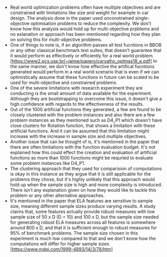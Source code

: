 - Real world optimization problems often have multiple objectives and are constrained with limitations like size and weight for example in car design. The analysis done in the paper used unconstrained single-objective optimisation problems to reduce the complexity. We don't know how this analysis would hold up for multi-objective prpblems and no exlanation or approach has been mentioned regarding how they plan on solving this for multi-objective problems.
- One of things to note is, if an algorithm passes all test fucntions in BBOB or any other classical benchmark test suites, that doesn't guarantee that it would perform as effectively or efficiently for a real world problem.[https://www2.pcs.usp.br/~jaime/papers/carvalho_optmas18_e.pdf] In the same manner, we don't know how effective the artifical fucntions generated would perform in a real world scenario that is even if we can optimistically assume that these functions in future can be scaled to be used for multi-objective and constrained problems.
- One of the severe limitations with research experiment they are conducting is the small amount of data available for the experiment. Although they are bootstrapping to overcome this issue, it doesn't give a high confidence with regards to the effectiveness of the results.
- Out of the 1000 artificial functions they generated, a few are found to be closely clustered with the problem instances and also there are a few problem instances as they mentioned such as D4_P1 which doesn't have close clusters for Rotation function, that shows a limitation with these artificial functions. And it can be assumed that this limitation might increase with the increase in sample size and multiple objectives.
- Another issue that can be thought of is, it's mentioned in the paper that there are often limitations with the function evaluation budget. It's not explained how this could effect the creation and evaluation of artificial functions as more than 1000 functions might be requried to evaluate some problem instances like D4_P1.
- The clustering approach that they used for comparision of computations is okay in this instance as they argue that it is still applicable for the problems they chose, but it's highly unlikely that this approach would hold up when the sample size is high and more complexity is introduced. There isn't any explanation given on how they would like to tackle this problem or any other alternative approaches.
- It's mentioned in the paper that ELA features are sensitive to sample size, meaning different sample sizes produce varying results. A study claims that, some features actually provide robust measures with low sample size of 50 x D (D = 10) and 100 x D, but the sample size needed for generating robust ELA measures across all features is somewhere around 800 x D, and that it is sufficient enough to robust measures for 95% of benchmark problems. The sample size chosen in this experiment is much low compared to that and we don't know how the computations will differ for higher sample sizes. [https://www.mdpi.com/1999-4893/14/3/78/htm]
